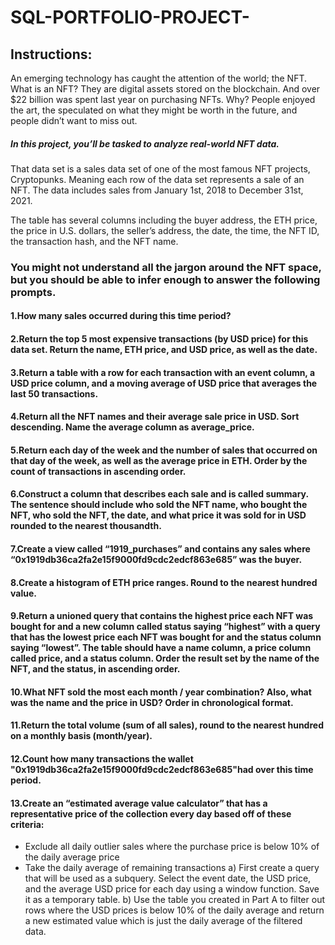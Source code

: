 # SQL-PORTFOLIO-PROJECT-

## Instructions:

An emerging technology has caught the attention of the world; the NFT. What is an NFT? They are digital assets stored on the blockchain. And over $22 billion was spent last year on purchasing NFTs. Why? People enjoyed the art, the speculated on what they might be worth in the future, and people didn’t want to miss out. 
 
##### In this project, you’ll be tasked to analyze real-world NFT data. 


 That data set is a sales data set of one of the most famous NFT projects, Cryptopunks. Meaning each row of the data set represents a sale of an NFT. The data includes sales from January 1st, 2018 to December 31st, 2021. 

The table has several columns including the buyer address, the ETH price, the price in U.S. dollars, the seller’s address, the date, the time, the NFT ID, the transaction hash, and the NFT name.


### You might not understand all the jargon around the NFT space, but you should be able to infer enough to answer the following prompts.
 
#### 1.How many sales occurred during this time period? 


#### 2.Return the top 5 most expensive transactions (by USD price) for this data set. Return the name, ETH price, and USD price, as well as the date.


#### 3.Return a table with a row for each transaction with an event column, a USD price column, and a moving average of USD price that averages the last 50 transactions.


#### 4.Return all the NFT names and their average sale price in USD. Sort descending. Name the average column as average_price.


#### 5.Return each day of the week and the number of sales that occurred on that day of the week, as well as the average price in ETH. Order by the count of transactions in ascending order.


#### 6.Construct a column that describes each sale and is called summary. The sentence should include who sold the NFT name, who bought the NFT, who sold the NFT, the date, and what price it was sold for in USD rounded to the nearest thousandth.
 

#### 7.Create a view called “1919_purchases” and contains any sales where “0x1919db36ca2fa2e15f9000fd9cdc2edcf863e685” was the buyer.


#### 8.Create a histogram of ETH price ranges. Round to the nearest hundred value.


#### 9.Return a unioned query that contains the highest price each NFT was bought for and a new column called status saying “highest” with a query that has the lowest price each NFT was bought for and the status column saying “lowest”. The table should have a name column, a price column called price, and a status column. Order the result set by the name of the NFT, and the status, in ascending order. 


#### 10.What NFT sold the most each month / year combination? Also, what was the name and the price in USD? Order in chronological format. 

#### 11.Return the total volume (sum of all sales), round to the nearest hundred on a monthly basis (month/year).


#### 12.Count how many transactions the wallet "0x1919db36ca2fa2e15f9000fd9cdc2edcf863e685"had over this time period.


#### 13.Create an “estimated average value calculator” that has a representative price of the collection every day based off of these criteria:
 - Exclude all daily outlier sales where the purchase price is below 10% of the daily average price
 - Take the daily average of remaining transactions
 a) First create a query that will be used as a subquery. Select the event date, the USD price, and the average USD price for each day using a window function. Save it as a temporary table.
 b) Use the table you created in Part A to filter out rows where the USD prices is below 10% of the daily average and return a new estimated value which is just the daily average of the filtered data.


